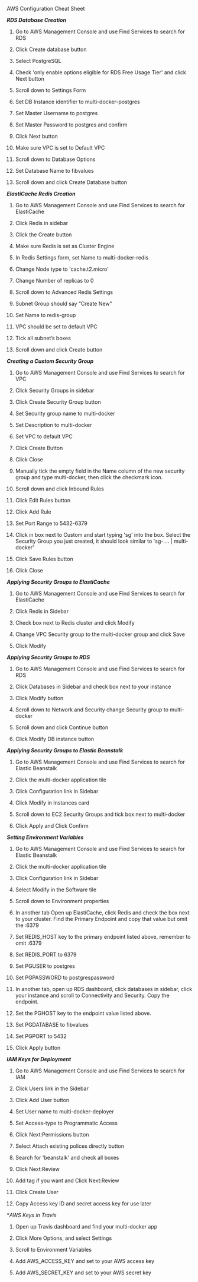 ﻿
AWS Configuration Cheat Sheet

**_RDS Database Creation_**

1.  Go to AWS Management Console and use Find Services to search for RDS
    
2.  Click Create database button
    
3.  Select PostgreSQL
    
4.  Check 'only enable options eligible for RDS Free Usage Tier' and click Next button
    
5.  Scroll down to Settings Form
    
6.  Set DB Instance identifier to multi-docker-postgres
    
7.  Set Master Username to postgres
    
8.  Set Master Password to postgres and confirm
    
9.  Click Next button
    
10.  Make sure VPC is set to Default VPC
    
11.  Scroll down to Database Options
    
12.  Set Database Name to fibvalues
    
13.  Scroll down and click Create Database button
    

**_ElastiCache Redis Creation_**

1.  Go to AWS Management Console and use Find Services to search for ElastiCache
    
2.  Click Redis in sidebar
    
3.  Click the Create button
    
4.  Make sure Redis is set as Cluster Engine
    
5.  In Redis Settings form, set Name to multi-docker-redis
    
6.  Change Node type to 'cache.t2.micro'
    
7.  Change Number of replicas to 0
    
8.  Scroll down to Advanced Redis Settings
    
9.  Subnet Group should say “Create New"
    
10.  Set Name to redis-group
    
11.  VPC should be set to default VPC
    
12.  Tick all subnet’s boxes
    
13.  Scroll down and click Create button
    

**_Creating a Custom Security Group_**

1.  Go to AWS Management Console and use Find Services to search for VPC
    
2.  Click Security Groups in sidebar
    
3.  Click Create Security Group button
    
4.  Set Security group name to multi-docker
    
5.  Set Description to multi-docker
    
6.  Set VPC to default VPC
    
7.  Click Create Button
    
8.  Click Close
    
9.  Manually tick the empty field in the Name column of the new security group and type multi-docker, then click the checkmark icon.
    
10.  Scroll down and click Inbound Rules
    
11.  Click Edit Rules button
    
12.  Click Add Rule
    
13.  Set Port Range to 5432-6379
    
14.  Click in box next to Custom and start typing 'sg' into the box. Select the Security Group you just created, it should look similar to 'sg-…. | multi-docker’
    
15.  Click Save Rules button
    
16.  Click Close
    

**_Applying Security Groups to ElastiCache_**

1.  Go to AWS Management Console and use Find Services to search for ElastiCache
    
2.  Click Redis in Sidebar
    
3.  Check box next to Redis cluster and click Modify
    
4.  Change VPC Security group to the multi-docker group and click Save
    
5.  Click Modify
    

**_Applying Security Groups to RDS_**

1.  Go to AWS Management Console and use Find Services to search for RDS
    
2.  Click Databases in Sidebar and check box next to your instance
    
3.  Click Modify button
    
4.  Scroll down to Network and Security change Security group to multi-docker
    
5.  Scroll down and click Continue button
    
6.  Click Modify DB instance button
    

**_Applying Security Groups to Elastic Beanstalk_**

1.  Go to AWS Management Console and use Find Services to search for Elastic Beanstalk
    
2.  Click the multi-docker application tile
    
3.  Click Configuration link in Sidebar
    
4.  Click Modify in Instances card
    
5.  Scroll down to EC2 Security Groups and tick box next to multi-docker
    
6.  Click Apply and Click Confirm
    

**_Setting Environment Variables_**

1.  Go to AWS Management Console and use Find Services to search for Elastic Beanstalk
    
2.  Click the multi-docker application tile
    
3.  Click Configuration link in Sidebar
    
4.  Select Modify in the Software tile
    
5.  Scroll down to Environment properties
    
6.  In another tab Open up ElastiCache, click Redis and check the box next to your cluster. Find the Primary Endpoint and copy that value but omit the :6379
    
7.  Set REDIS_HOST key to the primary endpoint listed above, remember to omit :6379
    
8.  Set REDIS_PORT to 6379
    
9.  Set PGUSER to postgres
    
10.  Set PGPASSWORD to postgrespassword
    
11.  In another tab, open up RDS dashboard, click databases in sidebar, click your instance and scroll to Connectivity and Security. Copy the endpoint.
    
12.  Set the PGHOST key to the endpoint value listed above.
    
13.  Set PGDATABASE to fibvalues
    
14.  Set PGPORT to 5432
    
15.  Click Apply button
    

**_IAM Keys for Deployment_**

1.  Go to AWS Management Console and use Find Services to search for IAM
    
2.  Click Users link in the Sidebar
    
3.  Click Add User button
    
4.  Set User name to multi-docker-deployer
    
5.  Set Access-type to Programmatic Access
    
6.  Click Next:Permissions button
    
7.  Select Attach existing polices directly button
    
8.  Search for 'beanstalk' and check all boxes
    
9.  Click Next:Review
    
10.  Add tag if you want and Click Next:Review
    
11.  Click Create User
    
12.  Copy Access key ID and secret access key for use later
    

**AWS Keys in Travis*

1.  Open up Travis dashboard and find your multi-docker app
    
2.  Click More Options, and select Settings
    
3.  Scroll to Environment Variables
    
4.  Add AWS_ACCESS_KEY and set to your AWS access key
    
5.  Add AWS_SECRET_KEY and set to your AWS secret key

